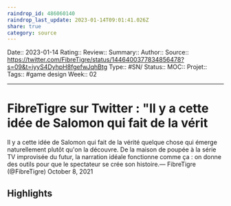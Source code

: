 ```yaml
---
raindrop_id: 486060140
raindrop_last_update: 2023-01-14T09:01:41.026Z
share: true
category: source
---
```


Date:: 2023-01-14
Rating::
Review:: 
Summary:: 
Author::
Source:: https://twitter.com/FibreTigre/status/1446400377834856478?s=09&t=iyyS4DyhpH8fgefwJqhBtg
Type:: #SN/
Status:: 
MOC::
Projet:: 
Tags:: #game design
Week:: 02

***
# FibreTigre sur Twitter : "Il y a cette idée de Salomon qui fait de la vérit

Il y a cette idée de Salomon qui fait de la vérité quelque chose qui émerge naturellement plutôt qu'on la découvre. De la maison de poupée à la série TV improvisée du futur, la narration idéale fonctionne comme ça : on donne des outils pour que le spectateur se crée son histoire.— FibreTigre (@FibreTigre) October 8, 2021

## Highlights

